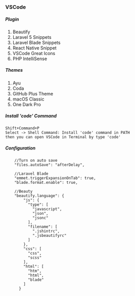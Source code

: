 ### VSCode

##### Plugin
1. Beautify
2. Laravel 5 Snippets
3. Laravel Blade Snippets
4. React Native Snippet
5. VSCode Great Icons
6. PHP IntelliSense


##### Themes
1. Ayu
2. Coda
3. GitHub Plus Theme
4. macOS Classic
5. One Dark Pro

#####  Install 'code' Command
```
Shift+Command+P
Select -> Shell Command: Install 'code' command in PATH
then you can open VSCode in Terminal by type 'code'
```

##### Configuration

```
	//Turn on auto save
    "files.autoSave": "afterDelay",

    //Laravel Blade
    "emmet.triggerExpansionOnTab": true,
    "blade.format.enable": true,     

    //Beauty
    "beautify.language": {
        "js": {
          "type": [
            "javascript",
            "json",
            "jsonc"
          ],
          "filename": [
            ".jshintrc",
            ".jsbeautifyrc"
          ]
        },
        "css": [
          "css",
          "scss"
        ],
        "html": [
          "htm",
          "html",
          "blade"
        ]
      }
```


